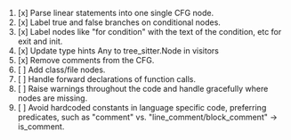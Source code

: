 1. [x] Parse linear statements into one single CFG node.
2. [x] Label true and false branches on conditional nodes.
3. [x] Label nodes like "for condition" with the text of the condition, etc for exit and init.
4. [x] Update type hints Any to tree_sitter.Node in visitors
5. [x] Remove comments from the CFG.
6. [ ] Add class/file nodes.
7. [ ] Handle forward declarations of function calls.
8. [ ] Raise warnings throughout the code and handle gracefully where nodes are missing.
9. [ ] Avoid hardcoded constants in language specific code, preferring predicates, such as "comment" vs. "line_comment/block_comment" -> is_comment.
